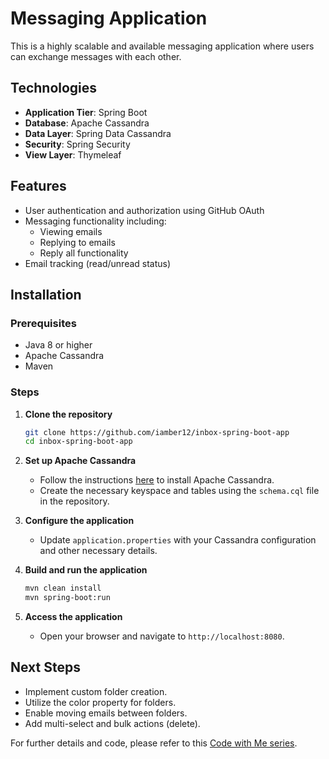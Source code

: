
# Messaging Application

This is a highly scalable and available messaging application where users can exchange messages with each other. 

## Technologies
- **Application Tier**: Spring Boot
- **Database**: Apache Cassandra
- **Data Layer**: Spring Data Cassandra
- **Security**: Spring Security
- **View Layer**: Thymeleaf

## Features
- User authentication and authorization using GitHub OAuth
- Messaging functionality including:
  - Viewing emails
  - Replying to emails
  - Reply all functionality
- Email tracking (read/unread status)

## Installation
### Prerequisites
- Java 8 or higher
- Apache Cassandra
- Maven

### Steps
1. **Clone the repository**
   ```bash
   git clone https://github.com/iamber12/inbox-spring-boot-app
   cd inbox-spring-boot-app
   ```

2. **Set up Apache Cassandra**
   - Follow the instructions [here](https://docs.datastax.com/en/cassandra-oss/3.0/cassandra/install/installDeb.html) to install Apache Cassandra.
   - Create the necessary keyspace and tables using the `schema.cql` file in the repository.

3. **Configure the application**
   - Update `application.properties` with your Cassandra configuration and other necessary details.

4. **Build and run the application**
   ```bash
   mvn clean install
   mvn spring-boot:run
   ```

5. **Access the application**
   - Open your browser and navigate to `http://localhost:8080`.

## Next Steps
- Implement custom folder creation.
- Utilize the color property for folders.
- Enable moving emails between folders.
- Add multi-select and bulk actions (delete).

For further details and code, please refer to this [Code with Me series](https://www.youtube.com/watch?v=saSzMKeN6oI&list=PLqq-6Pq4lTTak0b5DnJ-x85MWMPaTdl4A&index=1).

